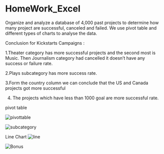 # HomeWork_Excel
Organize and analyze a database of 4,000 past projects to determine how many project are successful, 
canceled and failed.
We use pivot table and different types of charts to analyse the data.

Conclusion for Kickstarts Campaigns :
 
1.Theater category has more successful projects and the second most is Music. Then Journalism category had cancelled it doesn’t have any success or failure rate.

2.Plays subcategory has more success rate.

3.Form the country column we can conclude that the US and Canada projects got more successful

4. The projects which have less than 1000 goal are more successful rate.

pivot table

![pivottable](https://user-images.githubusercontent.com/50187921/69012092-6a549200-0937-11ea-88e4-78ce57ba8f5f.png)


![subcategory](https://user-images.githubusercontent.com/50187921/69012115-bd2e4980-0937-11ea-9ec9-b67d640f8d71.png)

Line Chart
![line](https://user-images.githubusercontent.com/50187921/69012133-09798980-0938-11ea-8ace-47ef0b936963.png)

![Bonus](https://user-images.githubusercontent.com/50187921/69012156-46458080-0938-11ea-8feb-0587bf5836b0.png)



